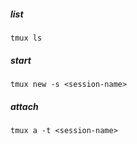 ##### list
```
tmux ls
```

##### start
```
tmux new -s <session-name>
```

##### attach
```
tmux a -t <session-name>
```